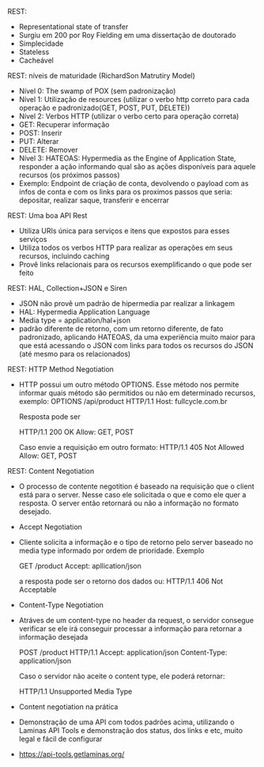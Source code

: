REST:
 - Representational state of transfer
 - Surgiu em 200 por Roy Fielding em uma dissertação de doutorado
 - Simplecidade
 - Stateless
 - Cacheável

REST: níveis de maturidade (RichardSon Matrutiry Model)
 - Nível 0: The swamp of POX (sem padronização)
 - Nível 1: Utilização de resources (utilizar o verbo http correto para cada operação e padronizado(GET, POST, PUT, DELETE))
 - Nível 2: Verbos HTTP (utilizar o verbo certo para operação correta)
  - GET: Recuperar informação
  - POST: Inserir
  - PUT: Alterar
  - DELETE: Remover
 - Nível 3: HATEOAS: Hypermedia as the Engine of Application State, responder a ação informando qual são as ações disponíveis para aquele recursos (os próximos passos)
  - Exemplo: Endpoint de criação de conta, devolvendo o payload com as infos de conta e com os links para os proximos passos que seria: depositar, realizar saque, transferir e encerrar


REST: Uma boa API Rest
 - Utiliza URIs única para serviços e itens que expostos para esses serviços
 - Utiliza todos os verbos HTTP para realizar as operações em seus recursos, incluindo caching
 - Provê links relacionais para os recursos exemplificando o que pode ser feito

REST: HAL, Collection+JSON e Siren
 - JSON não provê um padrão de hipermedia par realizar a linkagem
 - HAL: Hypermedia Application Language
  - Media type = application/hal+json
  - padrão diferente de retorno, com um retorno diferente, de fato padronizado, aplicando HATEOAS, da uma experiência muito maior para que está acessando o JSON com links para todos os recursos do JSON (até mesmo para os relacionados)


REST: HTTP Method Negotiation
 - HTTP possui um outro método OPTIONS. Esse método nos permite informar quais método são permitidos ou não em determinado recursos, exemplo:
    OPTIONS /api/product HTTP/1.1
    Host: fullcycle.com.br

    Resposta pode ser

    HTTP/1.1 200 OK
    Allow: GET, POST

    Caso envie a requisição em outro formato:
    HTTP/1.1 405 Not Allowed
    Allow: GET, POST

REST: Content Negotiation
 - O processo de contente negotition é baseado na requisição que o client está para o server. Nesse caso ele solicitada o que e como ele quer a resposta. O server então retornará ou não a informação no formato desejado.

 - Accept Negotiation
  - Cliente solicita a informação e o tipo de retorno pelo server baseado no media type informado por ordem de prioridade. Exemplo

    GET /product
    Accept: apllication/json

    a resposta pode ser o retorno dos dados ou:
    HTTP/1.1 406 Not Acceptable

 - Content-Type Negotiation
  - Atráves de um content-type no header da request, o servidor consegue verificar se ele irá conseguir processar a informação para retornar a informação desejada

    POST /product HTTP/1.1
    Accept: application/json
    Content-Type: application/json

    Caso o servidor não aceite o content type, ele poderá retornar:

    HTTP/1.1 Unsupported Media Type

 - Content negotiation na prática
  - Demonstração de uma API com todos padrões acima, utilizando o Laminas API Tools e demonstração dos status, dos links e etc, muito legal e fácil de configurar
  - https://api-tools.getlaminas.org/